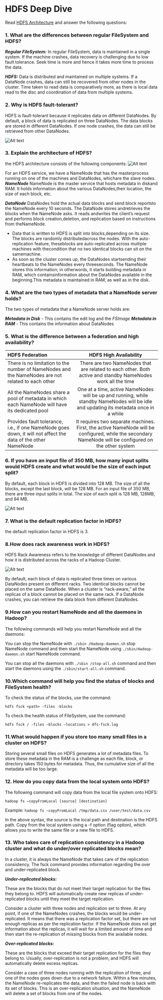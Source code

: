 # HDFS Deep Dive

Read [HDFS Architecture](https://hadoop.apache.org/docs/r3.3.0/hadoop-project-dist/hadoop-hdfs/HdfsDesign.html) and answer the following questions:

### 1. **What are the differences between regular FileSystem and HDFS?**

***Regular FileSystem:*** In regular FileSystem, data is maintained in a single system. If the machine crashes, data recovery is challenging due to low fault tolerance. Seek time is more and hence it takes more time to process the data.

***HDFS:*** Data is distributed and maintained on multiple systems. If a DataNode crashes, data can still be recovered from other nodes in the cluster. Time taken to read data is comparatively more, as there is local data read to the disc and coordination of data from multiple systems.

### 2. **Why is HDFS fault-tolerant?**

HDFS is fault-tolerant because it replicates data on different DataNodes. By default, a block of data is replicated on three DataNodes. The data blocks are stored in different DataNodes. If one node crashes, the data can still be retrieved from other DataNodes. 

![Alt text](/on_boarding/assets/fault_tolerant.png)

### 3. **Explain the architecture of HDFS?**

the HDFS architecture consists of the following components:
![Alt text](/on_boarding/assets/hdfs_architecture.png)

For an HDFS service, we have a NameNode that has the masterprocess running on one of the machines and DataNodes, whichare the slave nodes.
***NameNode***
NameNode is the master service that hosts metadata in diskand RAM. It holds information about the various DataNodes,their location, the size of each block, etc. 

***DataNode***
DataNodes hold the actual data blocks and send block reportsto the NameNode every 10 seconds. The DataNode stores andretrieves the blocks when the NameNode asks. It reads andwrites the client’s request and performs block creation,deletion, and replication based on instructions from theNameNode.
- Data that is written to HDFS is split into blocks,depending on its size. The blocks are randomly distributedacross the nodes. With the auto-replication feature, theseblocks are auto-replicated across multiple machines with thecondition that no two identical blocks can sit on the samemachine. 
- As soon as the cluster comes up, the DataNodes startsending their heartbeats to the NameNodes every threeseconds. The NameNode stores this information; in otherwords, it starts building metadata in RAM, which containsinformation about the DataNodes available in the beginning.This metadata is maintained in RAM, as well as in the disk.

### **4. What are the two types of metadata that a NameNode server  holds?**
    
The two types of metadata that a NameNode server holds are:

***Metadata in Disk*** - This contains the edit log and the *FSImage*
***Metadata in RAM*** - This contains the information about DataNodes

### **5. What is the difference between a federation and high availability?**

	
| HDFS Federation | HDFS High Availability |  
| :---------------- | :------: | 
|     There is no limitation to the number of NameNodes and the NameNodes are not related to each other |   There are two NameNodes that are related to each other. Both active and standby NameNodes work all the time   |
|     All the NameNodes share a pool of metadata in which each NameNode will have its dedicated pool |  One at a time, active NameNodes will be up and running, while standby NameNodes will be idle and updating its metadata once in a while   | 
|     Provides fault tolerance, i.e., if one NameNode goes down, it will not affect the data of the other NameNode |  It requires two separate machines. First, the active NameNode will be configured, while the secondary NameNode will be configured on the other system   

### **6. If you have an input file of 350 MB, how many input splits would HDFS create and what would be the size of each input split?**

By default, each block in HDFS is divided into 128 MB. The size of all the blocks, except the last block, will be 128 MB. For an input file of 350 MB, there are three input splits in total. The size of each split is 128 MB, 128MB, and 94 MB.

![Alt text](/on_boarding/assets/split_data.png)

### **7. What is the default replication factor in HDFS?**
the default replication factor in HDFS is 3.

### **8.How does rack awareness work in HDFS?**

HDFS Rack Awareness refers to the knowledge of different DataNodes and how it is distributed across the racks of a Hadoop Cluster.

![Alt text](/on_boarding/assets/block_distributing.png)

By default, each block of data is replicated three times on various DataNodes present on different racks. Two identical blocks cannot be placed on the same DataNode. When a cluster is “rack-aware,” all the replicas of a block cannot be placed on the same rack. If a DataNode crashes, you can retrieve the data block from different DataNodes.   

### **9.How can you restart NameNode and all the daemons in Hadoop?**

The following commands will help you restart NameNode and all the daemons:

You can stop the NameNode with `./sbin /Hadoop-daemon.sh` stop NameNode command and then start the NameNode using `./sbin/Hadoop-daemon.sh` start NameNode command.

You can stop all the daemons with `./sbin /stop-all.sh` command and then start the daemons using the `./sbin/start-all.sh` command.

### **10.Which command will help you find the status of blocks and FileSystem health?**

To check the status of the blocks, use the command:

`hdfs fsck <path> -files -blocks`

To check the health status of FileSystem, use the command:

`hdfs fsck / -files –blocks –locations > dfs-fsck.log`

### **11.What would happen if you store too many small files in a cluster on HDFS?**

Storing several small files on HDFS generates a lot of metadata files. To store these metadata in the RAM is a challenge as each file, block, or directory takes 150 bytes for metadata. Thus, the cumulative size of all the metadata will be too large.

### **12. How do you copy data from the local system onto HDFS?**
The following command will copy data from the local file system onto HDFS:

`hadoop fs –copyFromLocal [source] [destination]`

Example: `hadoop fs –copyFromLocal /tmp/data.csv /user/test/data.csv`

In the above syntax, the source is the local path and destination is the HDFS path. Copy from the local system using a -f option (flag option), which allows you to write the same file or a new file to HDFS. 

### **13. Who takes care of replication consistency in a Hadoop cluster and what do under/over replicated blocks mean?**

In a cluster, it is always the NameNode that takes care of the replication consistency. The fsck command provides information regarding the over and under-replicated block. 

***Under-replicated blocks:***

These are the blocks that do not meet their target replication for the files they belong to. HDFS will automatically create new replicas of under-replicated blocks until they meet the target replication.

Consider a cluster with three nodes and replication set to three. At any point, if one of the NameNodes crashes, the blocks would be under-replicated. It means that there was a replication factor set, but there are not enough replicas as per the replication factor. If the NameNode does not get information about the replicas, it will wait for a limited amount of time and then start the re-replication of missing blocks from the available nodes. 

***Over-replicated blocks:***

These are the blocks that exceed their target replication for the files they belong to. Usually, over-replication is not a problem, and HDFS will automatically delete excess replicas.

Consider a case of three nodes running with the replication of three, and one of the nodes goes down due to a network failure. Within a few minutes, the NameNode re-replicates the data, and then the failed node is back with its set of blocks. This is an over-replication situation, and the NameNode will delete a set of blocks from one of the nodes. 